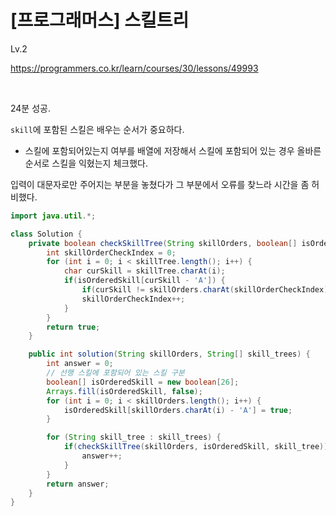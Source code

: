 # [프로그래머스] 스킬트리

Lv.2

https://programmers.co.kr/learn/courses/30/lessons/49993

<br>

24분 성공.

`skill`에 포함된 스킬은 배우는 순서가 중요하다.

* 스킬에 포함되어있는지 여부를 배열에 저장해서 스킬에 포함되어 있는 경우 올바른 순서로 스킬을 익혔는지 체크했다.

입력이 대문자로만 주어지는 부분을 놓쳤다가 그 부분에서 오류를 찾느라 시간을 좀 허비했다.

```java
import java.util.*;

class Solution {
    private boolean checkSkillTree(String skillOrders, boolean[] isOrderedSkill, String skillTree) {
        int skillOrderCheckIndex = 0;
        for (int i = 0; i < skillTree.length(); i++) {
            char curSkill = skillTree.charAt(i);
            if(isOrderedSkill[curSkill - 'A']) {
                if(curSkill != skillOrders.charAt(skillOrderCheckIndex)) return false;
                skillOrderCheckIndex++;
            }
        }
        return true;
    }

    public int solution(String skillOrders, String[] skill_trees) {
        int answer = 0;
        // 선행 스킬에 포함되어 있는 스킬 구분
        boolean[] isOrderedSkill = new boolean[26];
        Arrays.fill(isOrderedSkill, false);
        for (int i = 0; i < skillOrders.length(); i++) {
            isOrderedSkill[skillOrders.charAt(i) - 'A'] = true;
        }

        for (String skill_tree : skill_trees) {
            if(checkSkillTree(skillOrders, isOrderedSkill, skill_tree)) {
                answer++;
            }
        }
        return answer;
    }
}
```

